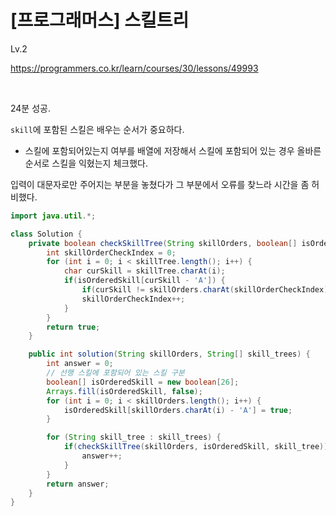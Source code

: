 # [프로그래머스] 스킬트리

Lv.2

https://programmers.co.kr/learn/courses/30/lessons/49993

<br>

24분 성공.

`skill`에 포함된 스킬은 배우는 순서가 중요하다.

* 스킬에 포함되어있는지 여부를 배열에 저장해서 스킬에 포함되어 있는 경우 올바른 순서로 스킬을 익혔는지 체크했다.

입력이 대문자로만 주어지는 부분을 놓쳤다가 그 부분에서 오류를 찾느라 시간을 좀 허비했다.

```java
import java.util.*;

class Solution {
    private boolean checkSkillTree(String skillOrders, boolean[] isOrderedSkill, String skillTree) {
        int skillOrderCheckIndex = 0;
        for (int i = 0; i < skillTree.length(); i++) {
            char curSkill = skillTree.charAt(i);
            if(isOrderedSkill[curSkill - 'A']) {
                if(curSkill != skillOrders.charAt(skillOrderCheckIndex)) return false;
                skillOrderCheckIndex++;
            }
        }
        return true;
    }

    public int solution(String skillOrders, String[] skill_trees) {
        int answer = 0;
        // 선행 스킬에 포함되어 있는 스킬 구분
        boolean[] isOrderedSkill = new boolean[26];
        Arrays.fill(isOrderedSkill, false);
        for (int i = 0; i < skillOrders.length(); i++) {
            isOrderedSkill[skillOrders.charAt(i) - 'A'] = true;
        }

        for (String skill_tree : skill_trees) {
            if(checkSkillTree(skillOrders, isOrderedSkill, skill_tree)) {
                answer++;
            }
        }
        return answer;
    }
}
```

